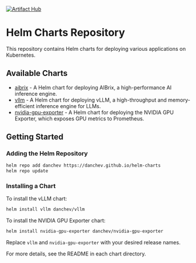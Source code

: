 [![Artifact Hub](https://img.shields.io/endpoint?url=https://artifacthub.io/badge/repository/danchev)](https://artifacthub.io/packages/search?repo=danchev)

# Helm Charts Repository

This repository contains Helm charts for deploying various applications on Kubernetes.

## Available Charts

- [aibrix](charts/aibrix) - A Helm chart for deploying AIBrix, a high-performance AI inference engine.
- [vllm](charts/vllm) - A Helm chart for deploying vLLM, a high-throughput and memory-efficient inference engine for LLMs.
- [nvidia-gpu-exporter](charts/nvidia-gpu-exporter) - A Helm chart for deploying the NVIDIA GPU Exporter, which exposes GPU metrics to Prometheus.

## Getting Started

### Adding the Helm Repository

```bash
helm repo add danchev https://danchev.github.io/helm-charts
helm repo update
```

### Installing a Chart

To install the vLLM chart:

```bash
helm install vllm danchev/vllm
```

To install the NVIDIA GPU Exporter chart:

```bash
helm install nvidia-gpu-exporter danchev/nvidia-gpu-exporter
```

Replace `vllm` and `nvidia-gpu-exporter` with your desired release names.

For more details, see the README in each chart directory.
